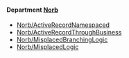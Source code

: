 <!-- START_COP_LIST -->
#### Department [Norb](cops_norb.md)

* [Norb/ActiveRecordNamespaced](cops_norb.md#norbactiverecordnamespaced)
* [Norb/ActiveRecordThroughBusiness](cops_norb.md#norbactiverecordthroughbusiness)
* [Norb/MisplacedBranchingLogic](cops_norb.md#norbmisplacedbranchinglogic)
* [Norb/MisplacedLogic](cops_norb.md#norbmisplacedlogic)

<!-- END_COP_LIST -->
